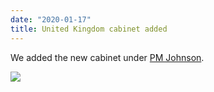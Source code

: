 ```yaml
---
date: "2020-01-17"
title: United Kingdom cabinet added
---
```


We added the new cabinet under [PM Johnson](http://www.parlgov.org/explore/gbr/cabinet/2019-12-13/).

![](/images/parliament-scotland.jpg)

